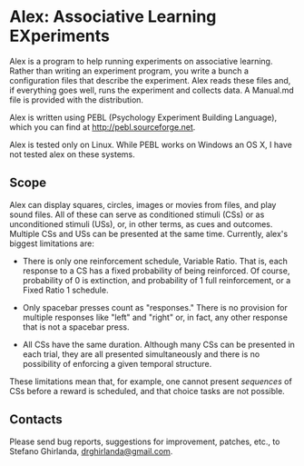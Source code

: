 Alex: Associative Learning EXperiments
======================================

Alex is a program to help running experiments on associative
learning. Rather than writing an experiment program, you write a bunch
a configuration files that describe the experiment. Alex reads these
files and, if everything goes well, runs the experiment and collects
data. A Manual.md file is provided with the distribution. 

Alex is written using PEBL (Psychology Experiment Building Language),
which you can find at http://pebl.sourceforge.net.

Alex is tested only on Linux. While PEBL works on Windows an OS X, I
have not tested alex on these systems.

Scope
-----

Alex can display squares, circles, images or movies from files, and
play sound files. All of these can serve as conditioned stimuli (CSs)
or as unconditioned stimuli (USs), or, in other terms, as cues and
outcomes. Multiple CSs and USs can be presented at the same
time. Currently, alex's biggest limitations are:

- There is only one reinforcement schedule, Variable Ratio. That is,
  each response to a CS has a fixed probability of being
  reinforced. Of course, probability of 0 is extinction, and
  probability of 1 full reinforcement, or a Fixed Ratio 1 schedule.

- Only spacebar presses count as "responses." There is no provision
  for multiple responses like "left" and "right" or, in fact, any
  other response that is not a spacebar press.

- All CSs have the same duration. Although many CSs can be presented
  in each trial, they are all presented simultaneously and there is no
  possibility of enforcing a given temporal structure.

These limitations mean that, for example, one cannot present
*sequences* of CSs before a reward is scheduled, and that choice tasks
are not possible.

Contacts
--------

Please send bug reports, suggestions for improvement, patches, etc.,
to Stefano Ghirlanda, drghirlanda@gmail.com.